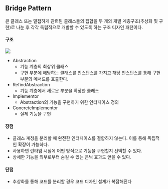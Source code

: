 ## Bridge Pattern

큰 클래스 또는 밀접하게 관련된 클래스들의 집합을 두 개의 개별 계층구조​(추상화 및 구현)​로 나눈 후 각각 독립적으로 개발할 수 있도록 하는 구조 디자인 패턴이다.

#### 구조

![](https://img1.daumcdn.net/thumb/R1280x0/?scode=mtistory2&fname=https%3A%2F%2Fblog.kakaocdn.net%2Fdn%2FNV0yM%2FbtrBUUwW5bS%2FcCPQxRUTlxKGCo1tdZkQt1%2Fimg.png)

- Abstraction  
    - 기능 계층의 최상위 클래스
    - 구현 부분에 해당하는 클래스를 인스턴스를 가지고 해당 인스턴스를 통해 구현부분의 메서드를 호출한다.
- RefindAbstraction 
    - 기능 계층에서 새로운 부분을 확장한 클래스
- Implementor 
    - Abstraction의 기능을 구현하기 위한 인터페이스 정의
- ConcreteImplementor
    -  실제 기능을 구현

#### 장점

- 클래스 계청을 분리할 때 완전한 인터페이스를 결합하지 않는다. 
이를 통해 독립적인 확장이 가능하다.
- 사용하면 런타임 시점에 어떤 방식으로 기능을 구현할지 선택할 수 있다.
- 상세한 기능을 외부로부터 숨길 수 있는 은닉 효과도 얻을 수 있다.

#### 단점

- 추상화를 통해 코드를 분리할 경우 코드 디자인 설계가 복잡해진다
